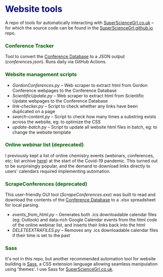 # <span style="color: navy">Website tools</span>

A repo of tools for automatically interacting with <a href="https://supersciencegrl.co.uk">SuperScienceGrl.co.uk</a> &ndash; for which the source code can be found in the <a href="https://github.com/supersciencegrl/supersciencegrl.github.io">SuperScienceGrl.github.io</a> repo. 

### <span style="color: darkgreen">Conference Tracker</span>
Tool to convert the <a href="https://supersciencegrl.co.uk/conferences">Conference Database</a> to a JSON output (_conferences.json_). Runs daily via GitHub Actions.

### <span style="color: darkgreen">Website management scripts</span>
- _GordonConferences.py_ &ndash; Web scraper to extract html from Gordon Conference webpages to the Conference Database
- _ScientificUpdate.py_ &ndash; Web scraper to extract html from Scientific Update webpages to the Conference Database
- _link-checker.py_ &ndash; Script to check whether any links have been duplicated on a page
- _search-content.py_ &ndash; Script to check how many times a substring exists across the website, eg: to optimize the CSS
- _update-batch.py_ &ndash; Script to update all website html files in batch, eg: to change the website template

### <span style="color: darkgreen">Online webinar list (deprecated)</span>
I previously kept a list of online chemistry events (webinars, conferences, etc; list archive <a href="https://supersciencegrl.co.uk/online-old">here</a>) at the start of the Covid-19 pandemic. This turned out to be surprisingly popular, and the demand to download links directly to users' calendars required implementing automation. 

### <span style="color: darkgreen">ScrapeConferences (deprecated)</span>
This user-friendly GUI tool (_ScrapeConferences.exe_) was built to read and download the contents of the <a href="https://supersciencegrl.co.uk/conferences">Conference Database</a> to a .xlsx spreadsheet for local parsing. 

- _events_from_html.py_ &ndash; Generates both .ics downloadable calendar files (eg: Outlook) and data-rich Google Calendar events from the html code of the online webinar list, and inserts their links back into the html
- _DELETEEXTRAFILES.py_ &ndash; Removes any .ics downloadable calendar files if their time is set to the past

### <span style="color: darkgreen">Sass</span>
It's not in this repo, but another recommended automation tool for website building is <a href="https://sass-lang.com/">Sass</a>, a CSS extension language allowing seamless manipulation using 'themes'. I use Sass for <a href="https://supersciencegrl.co.uk">SuperScienceGrl.co.uk</a>. 